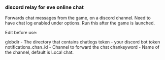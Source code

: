 ### discord relay for eve online chat 

Forwards chat messages from the game, on a discord channel. Need to have chat log enabled under options. Run this after the game is launched.


Edit before use:

globdir - The directory that contains chatlogs
token - your discord bot token
notifications_chan_id - Channel to forward the chat
chankeyword - Name of the channel, default is Local chat.